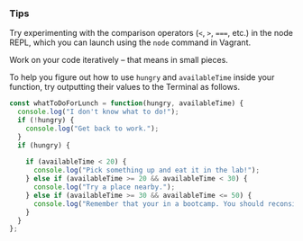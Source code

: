 ### Tips

Try experimenting with the comparison operators (`<`, `>`, `===`, etc.) in the node REPL, which you can launch using the `node` command in Vagrant.

Work on your code iteratively – that means in small pieces. 

To help you figure out how to use `hungry` and `availableTime` inside your function, try outputting their values to the Terminal as follows.

```javascript
const whatToDoForLunch = function(hungry, availableTime) {
  console.log("I don't know what to do!");
  if (!hungry) {
    console.log("Get back to work.");
  }
  if (hungry) {
    
    if (availableTime < 20) {
      console.log("Pick something up and eat it in the lab!");
    } else if (availableTime >= 20 && availableTime < 30) {
      console.log("Try a place nearby.");
    } else if (availableTime >= 30 && availableTime <= 50) {
      console.log("Remember that your in a bootcamp. You should reconsider how much time we actually have to spare.");
    }
  }
};
```

